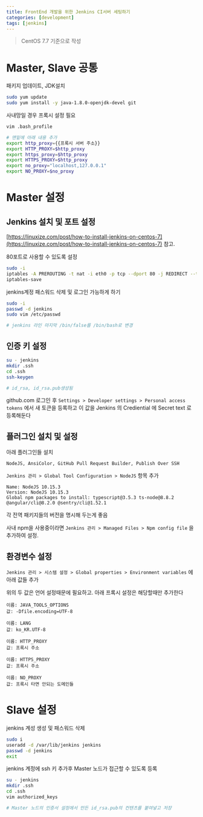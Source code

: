 ```yaml
---
title: FrontEnd 개발을 위한 Jenkins CI서버 세팅하기
categories: [development]
tags: [jenkins]
---
```


> CentOS 7.7 기준으로 작성

# Master, Slave 공통

패키지 업데이트, JDK설치

```bash
sudo yum update
sudo yum install -y java-1.8.0-openjdk-devel git
```

사내망일 경우 프록시 설정 필요

```bash
vim .bash_profile

# 맨밑에 아래 내용 추가
export http_proxy={{프록시 서버 주소}}
export HTTP_PROXY=$http_proxy
export https_proxy=$http_proxy
export HTTPS_PROXY=$http_proxy
export no_proxy="localhost,127.0.0.1"
export NO_PROXY=$no_proxy
```

# Master 설정

## Jenkins 설치 및 포트 설정

[https://linuxize.com/post/how-to-install-jenkins-on-centos-7](https://linuxize.com/post/how-to-install-jenkins-on-centos-7) 참고.

80포트로 사용할 수 있도록 설정

```bash
sudo -i
iptables -A PREROUTING -t nat -i eth0 -p tcp --dport 80 -j REDIRECT --to-port 8080
iptables-save
```

jenkins계정 패스워드 삭제 및 로그인 가능하게 하기

```bash
sudo -i
passwd -d jenkins
sudo vim /etc/passwd

# jenkins 라인 마지막 /bin/false를 /bin/bash로 변경
```

## 인증 키 설정

```bash
su - jenkins
mkdir .ssh
cd .ssh
ssh-keygen

# id_rsa, id_rsa.pub생성됨
```

github.com 로그인 후 `Settings > Developer settings > Personal access tokens` 에서 새 토큰을 등록하고 이 값을 Jenkins 의 Crediential 에 Secret text 로 등록해둔다

## 플러그인 설치 및 설정

아래 플러그인들 설치

```text
NodeJS, AnsiColor, GitHub Pull Request Builder, Publish Over SSH
```

`Jenkins 관리 > Global Tool Configuration > NodeJS` 항목 추가

```text
Name: NodeJS 10.15.3
Version: NodeJS 10.15.3
Global npm packages to install: typescript@3.5.3 ts-node@8.8.2 @angular/cli@8.2.0 @sentry/cli@1.52.1
```

각 전역 패키지들의 버전을 명시해 두는게 좋음

사내 npm을 사용중이라면 `Jenkins 관리 > Managed Files > Npm config file` 을 추가하여 설정.

## 환경변수 설정

`Jenkins 관리 > 시스템 설정 > Global properties > Environment variables` 에 아래 값들 추가

위의 두 값은 언어 설정때문에 필요하고. 아래 프록시 설정은 해당할때만 추가한다

```text
이름: JAVA_TOOLS_OPTIONS
값: -Dfile.encoding=UTF-8

이름: LANG
값: ko_KR.UTF-8

이름: HTTP_PROXY
값: 프록시 주소

이름: HTTPS_PROXY
값: 프록시 주소

이름: NO_PROXY
값: 프록시 타면 안되는 도메인들
```

# Slave 설정

jenkins 계성 생성 및 패스워드 삭제

```bash
sudo i
useradd -d /var/lib/jenkins jenkins
passwd -d jenkins
exit
```

jenkins 계정에 ssh 키 추가후 Master 노드가 접근할 수 있도록 등록

```bash
su - jenkins
mkdir .ssh
cd .ssh
vim authorized_keys

# Master 노드의 인증서 설정에서 만든 id_rsa.pub의 컨텐츠를 붙여넣고 저장
```
